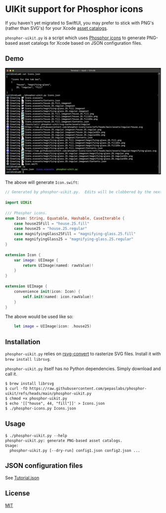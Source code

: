 # UIKit support for Phosphor icons

If you haven't yet migrated to SwiftUI, you may prefer to stick with PNG's (rather than SVG's) for your Xcode [asset catalogs](https://developer.apple.com/documentation/xcode/managing-assets-with-asset-catalogs).

`phosphor-uikit.py` is a script which uses [Phosphor icons](https://phosphoricons.com/) to generate PNG-based asset catalogs for Xcode based on JSON configuration files.


## Demo

![](media/screenshot.jpg)

The above will generate `Icon.swift`:

```swift
// Generated by phosphor-uikit.py.  Edits will be clobbered by the next run.

import UIKit

/// Phosphor icons.
enum Icon: String, Equatable, Hashable, CaseIterable {
    case house25Fill = "house.25.fill"
    case house25 = "house.25.regular"
    case magnifyingGlass25Fill = "magnifying-glass.25.fill"
    case magnifyingGlass25 = "magnifying-glass.25.regular"
}

extension Icon {
    var image: UIImage {
        return UIImage(named: rawValue)!
    }
}

extension UIImage {
    convenience init(icon: Icon) {
        self.init(named: icon.rawValue)!
    }
}
```

The above would be used like so:

```swift
    let image = UIImage(icon: .house25)
```


## Installation

`phosphor-uikit.py` relies on [rsvg-convert](https://gitlab.gnome.org/GNOME/librsvg/) to rasterize SVG files.  Install it with `brew install librsvg`.

`phosphor-uikit.py` itself has no Python dependencies.  Simply download and call it.

```
$ brew install librsvg
$ curl -fO https://raw.githubusercontent.com/pepaslabs/phosphor-uikit/refs/heads/main/phosphor-uikit.py
$ chmod +x phosphor-uikit.py
$ echo '[["house", 44, "fill"]]' > Icons.json
$ ./phosphor-icons.py Icons.json
```


## Usage

```
$ ./phosphor-uikit.py --help
phosphor-uikit.py: generate PNG-based asset catalogs.
Usage:
  phosphor-uikit.py [--dry-run] config1.json config2.json ...
```


## JSON configuration files

See [Tutorial.json](examples/Tutorial.json)


## License

[MIT](https://opensource.org/license/mit)
